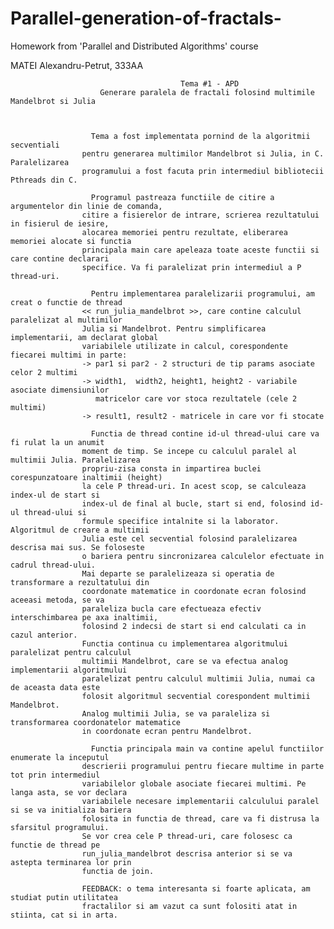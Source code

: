 # Parallel-generation-of-fractals-

Homework from 'Parallel and Distributed Algorithms' course

MATEI Alexandru-Petrut, 333AA



                                          Tema #1 - APD
                        Generare paralela de fractali folosind multimile Mandelbrot si Julia



                      Tema a fost implementata pornind de la algoritmii secventiali
                    pentru generarea multimilor Mandelbrot si Julia, in C. Paralelizarea
                    programului a fost facuta prin intermediul bibliotecii Pthreads din C.

                      Programul pastreaza functiile de citire a argumentelor din linie de comanda,
                    citire a fisierelor de intrare, scrierea rezultatului in fisierul de iesire,
                    alocarea memoriei pentru rezultate, eliberarea memoriei alocate si functia
                    principala main care apeleaza toate aceste functii si care contine declarari
                    specifice. Va fi paralelizat prin intermediul a P thread-uri.

                      Pentru implementarea paralelizarii programului, am creat o functie de thread
                    << run_julia_mandelbrot >>, care contine calculul paralelizat al multimilor
                    Julia si Mandelbrot. Pentru simplificarea implementarii, am declarat global
                    variabilele utilizate in calcul, corespondente fiecarei multimi in parte:
                    -> par1 si par2 - 2 structuri de tip params asociate celor 2 multimi
                    -> width1,  width2, height1, height2 - variabile asociate dimensiunilor
                       matricelor care vor stoca rezultatele (cele 2 multimi)
                    -> result1, result2 - matricele in care vor fi stocate

                      Functia de thread contine id-ul thread-ului care va fi rulat la un anumit
                    moment de timp. Se incepe cu calculul paralel al multimii Julia. Paralelizarea
                    propriu-zisa consta in impartirea buclei corespunzatoare inaltimii (height)
                    la cele P thread-uri. In acest scop, se calculeaza index-ul de start si
                    index-ul de final al bucle, start si end, folosind id-ul thread-ului si
                    formule specifice intalnite si la laborator. Algoritmul de creare a multimii
                    Julia este cel secvential folosind paralelizarea descrisa mai sus. Se foloseste
                    o bariera pentru sincronizarea calculelor efectuate in cadrul thread-ului.
                    Mai departe se paralelizeaza si operatia de transformare a rezultatului din
                    coordonate matematice in coordonate ecran folosind aceeasi metoda, se va
                    paraleliza bucla care efectueaza efectiv interschimbarea pe axa inaltimii,
                    folosind 2 indecsi de start si end calculati ca in cazul anterior.
                    Functia continua cu implementarea algoritmului paralelizat pentru calculul
                    multimii Mandelbrot, care se va efectua analog implementarii algoritmului
                    paralelizat pentru calculul multimii Julia, numai ca de aceasta data este
                    folosit algoritmul secvential corespondent multimii Mandelbrot.
                    Analog multimii Julia, se va paraleliza si transformarea coordonatelor matematice
                    in coordonate ecran pentru Mandelbrot.

                      Functia principala main va contine apelul functiilor enumerate la inceputul
                    descrierii programului pentru fiecare multime in parte tot prin intermediul
                    variabilelor globale asociate fiecarei multimi. Pe langa asta, se vor declara
                    variabilele necesare implementarii calculului paralel si se va initializa bariera
                    folosita in functia de thread, care va fi distrusa la sfarsitul programului.
                    Se vor crea cele P thread-uri, care folosesc ca functie de thread pe
                    run_julia_mandelbrot descrisa anterior si se va astepta terminarea lor prin
                    functia de join.

                    FEEDBACK: o tema interesanta si foarte aplicata, am studiat putin utilitatea
                    fractalilor si am vazut ca sunt folositi atat in stiinta, cat si in arta.
